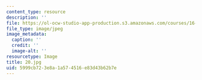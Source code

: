 ```yaml
---
content_type: resource
description: ''
file: https://ol-ocw-studio-app-production.s3.amazonaws.com/courses/16-885j-aircraft-systems-engineering-fall-2005/5999cb723e8a1a574516e83d43b62b7e_20.jpg
file_type: image/jpeg
image_metadata:
  caption: ''
  credit: ''
  image-alt: ''
resourcetype: Image
title: 20.jpg
uid: 5999cb72-3e8a-1a57-4516-e83d43b62b7e
---
```

